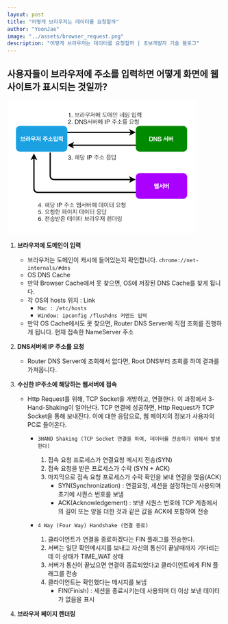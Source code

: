```yaml
---
layout: post
title: "어떻게 브라우저는 데이터를 요청할까"
author: "YoonJae"
image: "../assets/browser_request.png"
description: "어떻게 브라우저는 데이터를 요청할까 | 초보개발자 기술 블로그"
---
```


## 사용자들이 브라우저에 주소를 입력하면 어떻게 화면에 웹사이트가 표시되는 것일까?

![Alt 그림1. browser_request](../assets/browser_request.png)

1. **브라우저에 도메인이 입력**
    - 브라우저는 도메인이 캐시에 들어있는지 확인합니다.
        `chrome://net-internals/#dns`
    - OS DNS Cache
    - 만약 Browser Cache에서 못 찾으면, OS에 저장된 DNS Cache를 찾게 됩니다.
    - 각 OS의 hosts 위치 : Link
        * `Mac : /etc/hosts`
        * `Window: ipconfig /flushdns 커멘드 입력`
    - 만약 OS Cache에서도 못 찾으면, Router DNS Server에 직접 조회를 진행하게 됩니다.
    현재 접속한 NameServer 주소

2. **DNS서버에 IP 주소를 요청**
    - Router DNS Server에 조회해서 없다면, Root DNS부터 조회를 하여 결과를 가져옵니다.

3. **수신한 IP주소에 해당하는 웹서버에 접속**
    - Http Request를 위해, TCP Socket을 개방하고, 연결한다. 이 과정에서 3-Hand-Shaking이 일어난다. TCP 연결에 성공하면, Http Request가 TCP Socket을 통해 보내진다. 이에 대한 응답으로, 웹 페이지의 정보가 사용자의 PC로 들어온다.
        * `3HAND Shaking (TCP Socket 연결을 하여, 데이터를 전송하기 위해서 발생한다)`
            1. 접속 요청 프로세스가 연결요청 메시지 전송(SYN)
            2. 접속 요청을 받은 프로세스가 수락 (SYN + ACK)
            3. 마지막으로 접속 요청 프로세스가 수락 확인을 보내 연결을 맺음(ACK)
                - SYN(Synchronization) : 연결요청, 세션을 설정하는데 사용되며 초기에 시퀀스 번호를 보냄
                - ACK(Acknowledgement) : 보낸 시퀀스 번호에 TCP 계층에서의 길이 또는 양을 더한 것과 같은 값을 ACK에 포함하여 전송

        * `4 Way (Four Way) Handshake (연결 종료)`
            1. 클라이언트가 연결을 종료하겠다는 FIN 플래그를 전송한다.
            2. 서버는 일단 확인메시지를 보내고 자신의 통신이 끝날때까지 기다리는데 이 상태가 TIME_WAT 상태
            3. 서버가 통신이 끝났으면 연결이 종료되었다고 클라이언트에게 FIN 플래그를 전송
            4. 클라이언트는 확인했다는 메시지를 보냄
                - FIN(Finish) : 세션을 종료시키는데 사용되며 더 이상 보낸 데이터가 없음을 표시


4. **브라우저 페이지 렌더링**